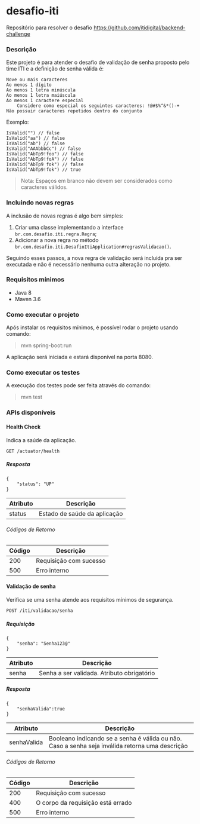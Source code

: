 # desafio-iti

Repositório para resolver o desafio https://github.com/itidigital/backend-challenge

### Descrição

Este projeto é para atender o desafio de validação de senha proposto pelo time ITI e a definição de senha válida é:

    Nove ou mais caracteres
    Ao menos 1 dígito
    Ao menos 1 letra minúscula
    Ao menos 1 letra maiúscula
    Ao menos 1 caractere especial
        Considere como especial os seguintes caracteres: !@#$%^&*()-+
    Não possuir caracteres repetidos dentro do conjunto

Exemplo:

```
IsValid("") // false  
IsValid("aa") // false  
IsValid("ab") // false  
IsValid("AAAbbbCc") // false  
IsValid("AbTp9!foo") // false  
IsValid("AbTp9!foA") // false
IsValid("AbTp9 fok") // false
IsValid("AbTp9!fok") // true
```

> Nota: Espaços em branco não devem ser considerados como caracteres válidos.

### Incluindo novas regras

A inclusão de novas regras é algo bem simples:

1. Criar uma classe implementando a interface `br.com.desafio.iti.regra.Regra`;
2. Adicionar a nova regra no método `br.com.desafio.iti.DesafioItiApplication#regrasValidacao()`.

Seguindo esses passos, a nova regra de validação será incluída pra ser executada e não é necessário nenhuma outra
alteração no projeto.

### Requisitos mínimos

- Java 8
- Maven 3.6

### Como executar o projeto

Após instalar os requisitos mínimos, é possível rodar o projeto usando comando:

> mvn spring-boot:run

A aplicação será iniciada e estará disponível na porta 8080.

### Como executar os testes

A execução dos testes pode ser feita através do comando:

> mvn test

### APIs disponíveis

#### Health Check

Indica a saúde da aplicação.

```
GET /actuator/health
```

##### Resposta

```
{
    "status": "UP"
}
```

| Atributo | Descrição   |
|---|---|
| status  | Estado de saúde da aplicação  |

###### Códigos de Retorno

| Código | Descrição   |
|---|---|
| 200  | Requisição com sucesso  |
| 500  | Erro interno  |

#### Validação de senha

Verifica se uma senha atende aos requisitos mínimos de segurança.

```
POST /iti/validacao/senha
```

##### Requisição

```
{
    "senha": "Senha123@"
}
```

| Atributo | Descrição   |
|---|---|
| senha  | Senha a ser validada. Atributo obrigatório  |

##### Resposta

```
{
    "senhaValida":true
}
```

| Atributo | Descrição   |
|---|---|
| senhaValida  | Booleano indicando se a senha é válida ou não. Caso a senha seja inválida retorna uma descrição  |


###### Códigos de Retorno

| Código | Descrição   |
|---|---|
| 200  | Requisição com sucesso  |
| 400  | O corpo da requisição está errado  |
| 500  | Erro interno  |


